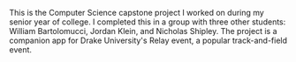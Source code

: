This is the Computer Science capstone project I worked on during my senior year of college. I completed this in a group with three other students: William Bartolomucci, Jordan Klein, and Nicholas Shipley. The project is a companion app for Drake University's Relay event, a popular track-and-field event.  
